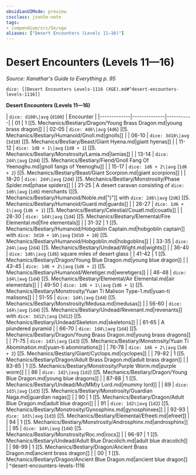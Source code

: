 ```yaml
---
obsidianUIMode: preview
cssclass: json5e-note
tags:
- compendium/src/5e/xge
aliases: ["Desert Encounters (Levels 11—16)"]
---
```

# Desert Encounters (Levels 11—16)
*Source: Xanathar's Guide to Everything p. 95* 

`dice: [[Desert Encounters Levels-1116 (XGE).md#^desert-encounters-levels-1116]]`

**Desert Encounters (Levels 11—16)**

| `dice: d100\|avg` (`d100`) | Encounter |
|-------------|--------------|-----------|
| 01 | 1 [[5. Mechanics/Bestiary/Dragon/Young Brass Dragon.md|young brass dragon]] |
| 02-05 | `dice: 4d6\|avg` (`4d6`) [[5. Mechanics/Bestiary/Humanoid/Gnoll.md|gnolls]] |
| 06-10 | `dice: 3d10\|avg` (`3d10`) [[5. Mechanics/Bestiary/Beast/Giant Hyena.md|giant hyenas]] |
| 11-12 | `dice: 1d8 + 1\|avg` (`1d8 + 1`) [[5. Mechanics/Bestiary/Monstrosity/Lamia.md|lamias]] |
| 13-14 | `dice: 2d4\|avg` (`2d4`) [[5. Mechanics/Bestiary/Fiend/Gnoll Fang Of Yeenoghu.md|gnoll fangs of Yeenoghu]] |
| 15-17 | `dice: 1d6 + 2\|avg` (`1d6 + 2`) [[5. Mechanics/Bestiary/Beast/Giant Scorpion.md|giant scorpions]] |
| 18-20 | `dice: 2d4\|avg` (`2d4`) [[5. Mechanics/Bestiary/Monstrosity/Phase Spider.md|phase spiders]] |
| 21-25 | A desert caravan consisting of `dice: 1d6\|avg` (`1d6`) merchants ([[5. Mechanics/Bestiary/Humanoid/Noble.md|")"]] with `dice: 2d6\|avg` (`2d6`) [[5. Mechanics/Bestiary/Humanoid/Guard.md|guards]] |
| 26-27 | `dice: 1d6 + 1\|avg` (`1d6 + 1`) [[5. Mechanics/Bestiary/Celestial/Couatl.md|couatls]] |
| 28-30 | `dice: 1d4\|avg` (`1d4`) [[5. Mechanics/Bestiary/Elemental/Fire Elemental.md|fire elementals]] |
| 31-32 | 1 [[5. Mechanics/Bestiary/Humanoid/Hobgoblin Captain.md|hobgoblin captain]] with `dice: 3d10 + 10\|avg` (`3d10 + 10`) [[5. Mechanics/Bestiary/Humanoid/Hobgoblin.md|hobgoblins]] |
| 33-35 | `dice: 2d4\|avg` (`2d4`) [[5. Mechanics/Bestiary/Undead/Wight.md|wights]] |
| 36-40 | `dice: 1d6\|avg` (`1d6`) square miles of desert glass |
| 41-42 | 1 [[5. Mechanics/Bestiary/Dragon/Young Blue Dragon.md|young blue dragon]] |
| 43-45 | `dice: 1d6 + 2\|avg` (`1d6 + 2`) [[5. Mechanics/Bestiary/Humanoid/Weretiger.md|weretigers]] |
| 46-48 | `dice: 1d4\|avg` (`1d4`) [[5. Mechanics/Bestiary/Elemental/Air Elemental.md|air elementals]] |
| 49-50 | `dice: 1d6 + 1\|avg` (`1d6 + 1`) [[5. Mechanics/Bestiary/Monstrosity/Yuan Ti Malison Type-1.md|yuan-ti malisons]] |
| 51-55 | `dice: 1d4\|avg` (`1d4`) [[5. Mechanics/Bestiary/Monstrosity/Medusa.md|medusas]] |
| 56-60 | `dice: 1d4\|avg` (`1d4`) [[5. Mechanics/Bestiary/Undead/Revenant.md|revenants]] with `dice: 3d12\|avg` (`3d12`) [[5. Mechanics/Bestiary/Undead/Skeleton.md|skeletons]] |
| 61-65 | A plundered pyramid |
| 66-70 | `dice: 1d4\|avg` (`1d4`) [[5. Mechanics/Bestiary/Dragon/Young Brass Dragon.md|young brass dragons]] |
| 71-75 | `dice: 1d3\|avg` (`1d3`) [[5. Mechanics/Bestiary/Monstrosity/Yuan Ti Abomination.md|yuan-ti abominations]] |
| 76-78 | `dice: 1d6 + 2\|avg` (`1d6 + 2`) [[5. Mechanics/Bestiary/Giant/Cyclops.md|cyclopes]] |
| 79-82 | 1 [[5. Mechanics/Bestiary/Dragon/Adult Brass Dragon.md|adult brass dragon]] |
| 83-85 | 1 [[5. Mechanics/Bestiary/Monstrosity/Purple Worm.md|purple worm]] |
| 86 | `dice: 1d2\|avg` (`1d2`) [[5. Mechanics/Bestiary/Dragon/Young Blue Dragon.md|young blue dragons]] |
| 87-88 | 1 [[5. Mechanics/Bestiary/Undead/Mu(MM)y Lord.md|mummy lord]] |
| 89 | `dice: 1d3\|avg` (`1d3`) [[5. Mechanics/Bestiary/Monstrosity/Guardian Naga.md|guardian nagas]] |
| 90 | 1 [[5. Mechanics/Bestiary/Dragon/Adult Blue Dragon.md|adult blue dragon]] |
| 91 | `dice: 1d2\|avg` (`1d2`) [[5. Mechanics/Bestiary/Monstrosity/Gynosphinx.md|gynosphinxes]] |
| 92-93 | `dice: 1d3\|avg` (`1d3`) [[5. Mechanics/Bestiary/Elemental/Efreeti.md|efreet]] |
| 94 | 1 [[5. Mechanics/Bestiary/Monstrosity/Androsphinx.md|androsphinx]] |
| 95 | `dice: 1d4\|avg` (`1d4`) [[5. Mechanics/Bestiary/Monstrosity/Roc.md|rocs]] |
| 96-97 | 1 [[5. Mechanics/Bestiary/Undead/Adult Blue Dracolich.md|adult blue dracolich]] |
| 98-99 | 1 [[5. Mechanics/Bestiary/Dragon/Ancient Brass Dragon.md|ancient brass dragon]] |
| 00 | 1 [[5. Mechanics/Bestiary/Dragon/Ancient Blue Dragon.md|ancient blue dragon]] |
^desert-encounters-levels-1116